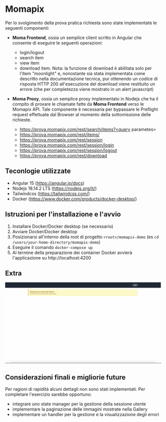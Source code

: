 # Momapix

Per lo svolgimento della prova pratica richiesta sono state implementate le seguenti componenti:

- **Moma Frontend**, ossia un semplice client scritto in Angular che consente di eseguire le seguenti operazioni:

  - login/logout
  - search item
  - view item
  - download item. Nota: la funzione di download è abilitata solo per l'item "moonlight" e, nonostante sia stata implementata come descritto nella documentazione tecnica, pur ottenendo un codice di risposta HTTP 200 all'esecuzione del download viene restituito un errore (che per completezza viene mostrato in un alert javascript)

- **Moma Proxy**, ossia un semplice proxy implementato in Nodejs che ha il compito di proxare le chiamate fatte da **Moma Frontend** verso le  Momapix API. Tale componente è necessaria per bypassare le Preflight request effettuate dal Browser al momento della sottomissione delle richieste.
  - https://prova.momapix.com/rest/search/items?<query parametes>
  - https://prova.momapix.com/rest/items/
  - https://prova.momapix.com/rest/session
  - https://prova.momapix.com/rest/session/login
  - https://prova.momapix.com/rest/session/logout
  - https://prova.momapix.com/rest/download

## Teconlogie utilizzate

- Angular 15 (https://angular.io/docs)
- Nodejs 18.14.2 LTS (https://nodejs.org/it/)
- Tailwindcss (https://tailwindcss.com/)
- Docker (https://www.docker.com/products/docker-desktop/)

## Istruzioni per l'installazione e l'avvio

1. Installare Docker/Docker desktop (se necessario)
2. Avviare Docker/Docker desktop
3. Posizionarsi all'interno della root di progetto `<root>/momapix-demo` (es `cd /users/your-home-directory/momapix-demo`)
4. Eseguire il comando `docker-compose up`
5. Al termine della preparazione dei container Docker avvierà l'applicazione su http://localhost:4200

## Extra
[![Demo](assets/momapix_video.png)](assets/momapix_video.mp4)

## Considerazioni finali e migliorie future
Per ragioni di rapidità alcuni dettagli non sono stati implementati. Per completare l'esercizio sarebbe opportuno:
- integrare uno state manager per la gestione della sessione utente
- implementare la paginazione delle immagini mostrate nella Gallery
- implementare un handler per la gestione e la visualizzazione degli errori
